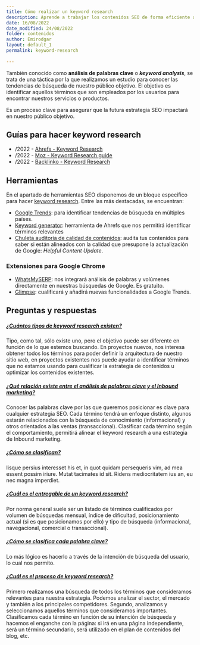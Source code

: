 ```yaml
---
title: Cómo realizar un keyword research
description: Aprende a trabajar los contenidos SEO de forma eficiente a través de los análisis de palabras clave
date: 16/08/2022
date_modified: 24/08/2022
folder: contenidos
author: Emirodgar
layout: default_1
permalink: keyword-research
  
---
```


También conocido como **análisis de palabras clave** o ***keyword analysis***, se trata de una táctica por la que realizamos un estudio para conocer las tendencias de búsqueda de nuestro público objetivo. El objetivo es identificar aquellos términos que son empleados por los usuarios para encontrar nuestros servicios o productos.

Es un proceso clave para asegurar que la futura estrategia SEO impactará en nuestro público objetivo.

<section  id="cs_recursos"></section>


## Guías para hacer keyword research

- /2022 - [Ahrefs - Keyword Research](https://ahrefs.com/blog/keyword-research/) 
- /2022 - [Moz - Keyword Research guide](https://moz.com/keyword-research-guide)
- /2022 - [Backlinko - Keyword Research](https://backlinko.com/keyword-research)




<section  id="cs_herramientas"></section>


## Herramientas


En el apartado de herramientas SEO disponemos de un bloque específico para hacer [keyword research](https://chuletaseo.com/herramientas-seo#keyword-research--contenidos). Entre las más destacadas, se encuentran:

- [Google Trends](https://trends.google.com/trends/?geo=US): para identificar tendencias de búsqueda en múltiples países.
- [Keyword generator](https://ahrefs.com/keyword-generator): herramienta de Ahrefs que nos permitirá identificar términos relevantes 
- [Chuleta auditoría de calidad de contenidos](https://docs.google.com/spreadsheets/d/12-F9Z4NzDADOFRQtOiN-CtjY2aaqj-R5CcrJNCuTha4/edit#gid=0): audita tus contenidos para saber si están alineados con la calidad que presupone la actualización de Google: *Helpful Content Update*.

### Extensiones para Google Chrome

- [WhatsMySERP](https://whatsmyserp.com/extension): nos integrará análisis de palabras y volúmenes directamente en nuestras búsquedas de Google. Es gratuito.
- [Glimpse](https://chrome.google.com/webstore/detail/google-trends-supercharge/ocmojhiloccgbpjnkeiooioedaklapap?hl=es): cualificará y añadirá nuevas funcionalidades a Google Trends.



<section  id="cs_pr"></section>


## Preguntas y respuestas

<div class="row">
          <div class="col-lg-12">
            <div class="accordion accordion-alterate arrow-right" id="popularTopics">
              <div class="card">
                <div class="card-header" id="heading1">
                  <h5 class="mb-0"> <a href="#" class="collapsed" data-toggle="collapse" data-target="#collapse1" aria-expanded="false" aria-controls="collapse1">¿Cuántos tipos de keyword research existen?</a> </h5>
                </div>
                <div id="collapse1" class="collapse" aria-labelledby="heading1" data-parent="#popularTopics">
                  <div class="card-body">Tipo, como tal, sólo existe uno, pero el objetivo puede ser diferente en función de lo que estemos buscando. En proyectos nuevos, nos interesa obtener todos los términos para poder definir la arquitectura de nuestro sitio web, en proyectos existentes nos puede ayudar a identificar términos que no estamos usando para cualificar la estrategia de contenidos u optimizar los contenidos existentes. </div>
                </div>
              </div>
              <div class="card">
                <div class="card-header" id="heading2">
                  <h5 class="mb-0"> <a href="#" class="collapsed" data-toggle="collapse" data-target="#collapse2" aria-expanded="false" aria-controls="collapse2">¿Qué relación existe entre el análisis de palabras clave y el Inbound marketing?</a> </h5>
                </div>
                <div id="collapse2" class="collapse" aria-labelledby="heading2" data-parent="#popularTopics">
                  <div class="card-body"> Conocer las palabras clave por las que queremos posicionar es clave para cualquier estrategia SEO. Cada término tendrá un enfoque distinto, algunos estarán relacionados con la búsqueda de conocimiento (informacional) y otros orientados a las ventas (transaccional). Clasificar cada término según el comportamiento, permitirá alinear el keyword research a una estrategia de Inbound marketing. </div>
                </div>
              </div>
              <div class="card">
                <div class="card-header" id="heading3">
                  <h5 class="mb-0"> <a href="#" class="collapsed" data-toggle="collapse" data-target="#collapse3" aria-expanded="false" aria-controls="collapse3">¿Cómo se clasifican?</a> </h5>
                </div>
                <div id="collapse3" class="collapse" aria-labelledby="heading3" data-parent="#popularTopics">
                  <div class="card-body"> Iisque persius interesset his et, in quot quidam persequeris vim, ad mea essent possim iriure. Mutat tacimates id sit. Ridens mediocritatem ius an, eu nec magna imperdiet. </div>
                </div>
              </div>
              <div class="card">
                <div class="card-header" id="heading4">
                  <h5 class="mb-0"> <a href="#" class="collapsed" data-toggle="collapse" data-target="#collapse4" aria-expanded="false" aria-controls="collapse4">¿Cuál es el entregable de un keyword research?</a> </h5>
                </div>
                <div id="collapse4" class="collapse" aria-labelledby="heading4" data-parent="#popularTopics">
                  <div class="card-body"> Por norma general suele ser un listado de términos cualificados por volumen de búsquedas mensual, índice de dificultad, posicionamiento actual (si es que posicionamos por ello) y tipo de búsqueda (informacional, navegacional, comercial o transaccional).</div>
                </div>
              </div>
              <div class="card">
                <div class="card-header" id="heading5">
                  <h5 class="mb-0"> <a href="#" class="collapsed" data-toggle="collapse" data-target="#collapse5" aria-expanded="false" aria-controls="collapse5">¿Cómo se clasifica cada palabra clave?</a> </h5>
                </div>
                <div id="collapse5" class="collapse" aria-labelledby="heading5" data-parent="#popularTopics">
                  <div class="card-body"> Lo más lógico es hacerlo a través de la intención de búsqueda del usuario, lo cual nos permito. </div>
                </div>
              </div>
              <div class="card">
                <div class="card-header" id="heading6">
                  <h5 class="mb-0"> <a href="#" class="collapsed" data-toggle="collapse" data-target="#collapse6" aria-expanded="false" aria-controls="collapse6">¿Cuál es el proceso de keyword research?</a> </h5>
                </div>
                <div id="collapse6" class="collapse" aria-labelledby="heading6" data-parent="#popularTopics">
                  <div class="card-body"> Primero realizamos una búsqueda de todos los términos que consideramos relevantes para nuestra estrategia. Podemos analizar el sector, el mercado y también a los principales competidores. Segundo, analizamos y seleccionamos aquellos términos que consideramos importantes. Clasificamos cada término en función de su intención de búsqueda y hacemos el enganche con la página: si irá en una página independiente, será un término secundario, será utilizado en el plan de contenidos del blog, etc. </div>
                </div>
              </div>
            </div>
          </div>
        </div>




<!--stackedit_data:
eyJoaXN0b3J5IjpbMTQ2Mzk0MDIzNywxNjM3MTg4NjIxLC0xOT
U4MDQ5ODAxLDEyODg2NTE1NjUsLTc2MDY3MjA5NiwtMTUwNzU4
MTU0OSwtMjU1OTkwMjc3LDEyNjI3Njc4MDAsMTc2MTQ2ODMzNi
w3ODQyNjc0NDIsLTQxOTU2NjcyNCwtMTM2MTU1MjYwNCwtMTA1
OTExMDA2Myw5MTU5ODc3MjMsLTg3NjgxNDUzOSwtODk4MzcyOT
M0LDE1ODYyMDYyMzUsLTExMTU2MDExMjYsLTUyMzYyMTg1NSwt
MTAxNjUyMzM4OV19
-->